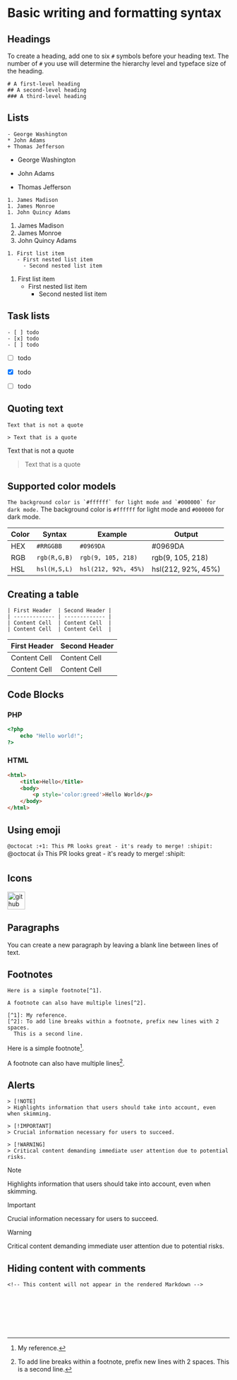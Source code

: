 # Basic writing and formatting syntax

## Headings
To create a heading, add one to six `#` symbols before your heading text. The number of `#` you use will determine the hierarchy level and typeface size of the heading.
```
# A first-level heading
## A second-level heading
### A third-level heading
```

## Lists
```
- George Washington
* John Adams
+ Thomas Jefferson
```
- George Washington
* John Adams
+ Thomas Jefferson

```
1. James Madison
1. James Monroe
1. John Quincy Adams
```
1. James Madison
2. James Monroe
3. John Quincy Adams
```
1. First list item
   - First nested list item
     - Second nested list item
```
1. First list item
   - First nested list item
     - Second nested list item

## Task lists
```
- [ ] todo
- [x] todo
- [ ] todo
```
- [ ] todo
- [x] todo
- [ ] todo


## Quoting text
```
Text that is not a quote

> Text that is a quote
```
Text that is not a quote

> Text that is a quote


## Supported color models
```The background color is `#ffffff` for light mode and `#000000` for dark mode.```
The background color is `#ffffff` for light mode and `#000000` for dark mode.

Color	| Syntax	      | Example                 | Output                |
--------|-----------------|-------------------------|-----------------------|
HEX     | ``#RRGGBB``     | ``#0969DA``             | #0969DA               |
RGB     | ``rgb(R,G,B)``  | ``rgb(9, 105, 218)``    | rgb(9, 105, 218)      |
HSL     | ``hsl(H,S,L)``  | ``hsl(212, 92%, 45%)``  | hsl(212, 92%, 45%)    |

## Creating a table
```
| First Header  | Second Header |
| ------------- | ------------- |
| Content Cell  | Content Cell  |
| Content Cell  | Content Cell  |
```
| First Header  | Second Header |
| ------------- | ------------- |
| Content Cell  | Content Cell  |
| Content Cell  | Content Cell  |


## Code Blocks
### PHP
```php
<?php
    echo "Hello world!";
?>
```

### HTML
```html
<html>
    <title>Hello</title>
    <body>
        <p style='color:greed'>Hello World</p>
    </body>
</html>
```


## Using emoji
`@octocat :+1: This PR looks great - it's ready to merge! :shipit:` <br>
@octocat :+1: This PR looks great - it's ready to merge! :shipit:


## Icons
[<img src='https://cdn.jsdelivr.net/npm/simple-icons@3.0.1/icons/github.svg' alt='github' height='40' background='#13df1c'>](https://github.com/suhag10)


## Paragraphs
You can create a new paragraph by leaving a blank line between lines of text.


## Footnotes
```
Here is a simple footnote[^1].

A footnote can also have multiple lines[^2].

[^1]: My reference.
[^2]: To add line breaks within a footnote, prefix new lines with 2 spaces.
  This is a second line.
```
Here is a simple footnote[^1].

A footnote can also have multiple lines[^2].

[^1]: My reference.
[^2]: To add line breaks within a footnote, prefix new lines with 2 spaces.
  This is a second line.


## Alerts
```
> [!NOTE]
> Highlights information that users should take into account, even when skimming.

> [!IMPORTANT]
> Crucial information necessary for users to succeed.

> [!WARNING]
> Critical content demanding immediate user attention due to potential risks.
```
> [!NOTE]
> Highlights information that users should take into account, even when skimming.

> [!IMPORTANT]
> Crucial information necessary for users to succeed.

> [!WARNING]
> Critical content demanding immediate user attention due to potential risks.

## Hiding content with comments
`<!-- This content will not appear in the rendered Markdown -->`

<br><br><br><br><br>
